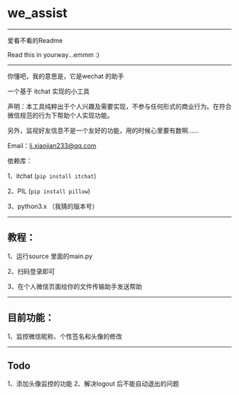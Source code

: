 # we_assist
------
爱看不看的Readme

Read this in yourway...emmm  :) 

------
你懂吧，我的意思是，它是wechat 的助手

一个基于 itchat 实现的小工具

声明：本工具纯粹出于个人兴趣及需要实现，不参与任何形式的商业行为。在符合微信规范的行为下帮助个人实现功能。

另外，监视好友信息不是一个友好的功能，用的时候心里要有数啊……

Email：li.xiaojian233@qq.com


依赖库：

1、itchat (`pip install itchat`)

2、PIL (`pip install pillow`)

3、python3.x （我猜的版本号）

------
## 教程：


1、运行source 里面的main.py

2、扫码登录即可

3、在个人微信页面给你的文件传输助手发送帮助



-------
## 目前功能： 
1、监控微信昵称、个性签名和头像的修改

------
## Todo
1、添加头像监控的功能
2、解决logout 后不能自动退出的问题
